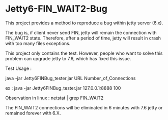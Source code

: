 # Jetty6-FIN_WAIT2-Bug

This project provides a method to reproduce a bug within jetty server (6.x).

The bug is, if client never send FIN, jetty will remain the connection with
FIN_WAIT2 state. Therefore, after a period of time, jetty will result in crash with too many files exceptions.

This project only contains the test. However, people who want to solve this problem can upgrade jetty to 7.6, 
which has fixed this issue.

Test Usage :

java -jar Jetty6FINBug_tester.jar URL Number_of_Connections

ex : 
java -jar Jetty6FINBug_tester.jar 127.0.0.1:8888 100

Observation in linux :
netstat | grep FIN_WAIT2

The FIN_WAIT2 connections will be eliminated in 6 minutes with 7.6 jetty or remained forever with 6.X.




